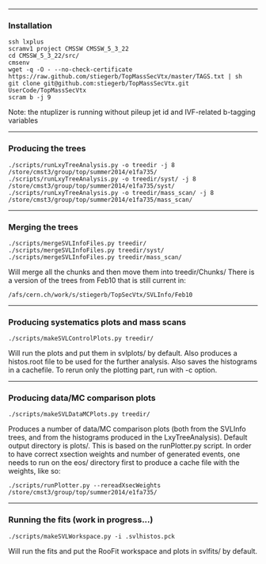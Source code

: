 ------------------------------------------------------
### Installation

```
ssh lxplus
scramv1 project CMSSW CMSSW_5_3_22
cd CMSSW_5_3_22/src/
cmsenv
wget -q -O - --no-check-certificate https://raw.github.com/stiegerb/TopMassSecVtx/master/TAGS.txt | sh
git clone git@github.com:stiegerb/TopMassSecVtx.git UserCode/TopMassSecVtx
scram b -j 9
```

Note: the ntuplizer is running without pileup jet id and IVF-related b-tagging variables

------------------------------------------------------
### Producing the trees

```
./scripts/runLxyTreeAnalysis.py -o treedir -j 8 /store/cmst3/group/top/summer2014/e1fa735/
./scripts/runLxyTreeAnalysis.py -o treedir/syst/ -j 8 /store/cmst3/group/top/summer2014/e1fa735/syst/
./scripts/runLxyTreeAnalysis.py -o treedir/mass_scan/ -j 8 /store/cmst3/group/top/summer2014/e1fa735/mass_scan/

```

------------------------------------------------------
### Merging the trees

```
./scripts/mergeSVLInfoFiles.py treedir/
./scripts/mergeSVLInfoFiles.py treedir/syst/
./scripts/mergeSVLInfoFiles.py treedir/mass_scan/

```
Will merge all the chunks and then move them into treedir/Chunks/
There is a version of the trees from Feb10 that is still current in:
```
/afs/cern.ch/work/s/stiegerb/TopSecVtx/SVLInfo/Feb10
```

------------------------------------------------------
### Producing systematics plots and mass scans

```
./scripts/makeSVLControlPlots.py treedir/

```
Will run the plots and put them in svlplots/ by default. Also produces a histos.root file to be used for the further analysis. Also saves the histograms in a cachefile. To rerun only the plotting part, run with -c option.


------------------------------------------------------
### Producing data/MC comparison plots

```
./scripts/makeSVLDataMCPlots.py treedir/

```
Produces a number of data/MC comparison plots (both from the SVLInfo trees, and from the histograms produced in the LxyTreeAnalysis). Default output directory is plots/. This is based on the runPlotter.py script. In order to have correct xsection weights and number of generated events, one needs to run on the eos/ directory first to produce a cache file with the weights, like so:
```
./scripts/runPlotter.py --rereadXsecWeights /store/cmst3/group/top/summer2014/e1fa735/

```


------------------------------------------------------
### Running the fits (work in progress...)

```
./scripts/makeSVLWorkspace.py -i .svlhistos.pck
```
Will run the fits and put the RooFit workspace and plots in svlfits/ by default.

